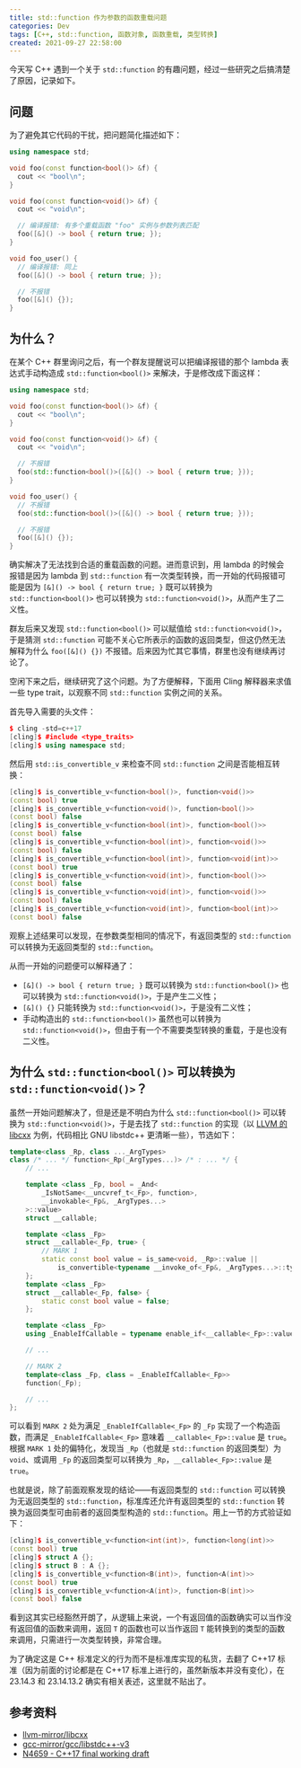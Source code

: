 ```yaml
---
title: std::function 作为参数的函数重载问题
categories: Dev
tags: [C++, std::function, 函数对象, 函数重载, 类型转换]
created: 2021-09-27 22:58:00
---
```


今天写 C++ 遇到一个关于 `std::function` 的有趣问题，经过一些研究之后搞清楚了原因，记录如下。

## 问题

为了避免其它代码的干扰，把问题简化描述如下：

```cpp
using namespace std;

void foo(const function<bool()> &f) {
  cout << "bool\n";
}

void foo(const function<void()> &f) {
  cout << "void\n";

  // 编译报错: 有多个重载函数 "foo" 实例与参数列表匹配
  foo([&]() -> bool { return true; });
}

void foo_user() {
  // 编译报错: 同上
  foo([&]() -> bool { return true; });

  // 不报错
  foo([&]() {});
}
```

## 为什么？

在某个 C++ 群里询问之后，有一个群友提醒说可以把编译报错的那个 lambda 表达式手动构造成 `std::function<bool()>` 来解决，于是修改成下面这样：

```cpp
using namespace std;

void foo(const function<bool()> &f) {
  cout << "bool\n";
}

void foo(const function<void()> &f) {
  cout << "void\n";

  // 不报错
  foo(std::function<bool()>([&]() -> bool { return true; }));
}

void foo_user() {
  // 不报错
  foo(std::function<bool()>([&]() -> bool { return true; }));

  // 不报错
  foo([&]() {});
}
```

确实解决了无法找到合适的重载函数的问题。进而意识到，用 lambda 的时候会报错是因为 lambda 到 `std::function` 有一次类型转换，而一开始的代码报错可能是因为 `[&]() -> bool { return true; }` 既可以转换为 `std::function<bool()>` 也可以转换为 `std::function<void()>`，从而产生了二义性。

群友后来又发现 `std::function<bool()>` 可以赋值给 `std::function<void()>`，于是猜测 `std::function` 可能不关心它所表示的函数的返回类型，但这仍然无法解释为什么 `foo([&]() {})` 不报错。后来因为忙其它事情，群里也没有继续再讨论了。

空闲下来之后，继续研究了这个问题。为了方便解释，下面用 Cling 解释器来求值一些 type trait，以观察不同 `std::function` 实例之间的关系。

首先导入需要的头文件：

```c++
$ cling -std=c++17
[cling]$ #include <type_traits>
[cling]$ using namespace std;
```

然后用 `std::is_convertible_v` 来检查不同 `std::function` 之间是否能相互转换：

```cpp
[cling]$ is_convertible_v<function<bool()>, function<void()>>
(const bool) true
[cling]$ is_convertible_v<function<void()>, function<bool()>>
(const bool) false
[cling]$ is_convertible_v<function<bool(int)>, function<bool()>>
(const bool) false
[cling]$ is_convertible_v<function<bool(int)>, function<void()>>
(const bool) false
[cling]$ is_convertible_v<function<bool(int)>, function<void(int)>>
(const bool) true
[cling]$ is_convertible_v<function<void(int)>, function<bool()>>
(const bool) false
[cling]$ is_convertible_v<function<void(int)>, function<void()>>
(const bool) false
[cling]$ is_convertible_v<function<void(int)>, function<bool(int)>>
(const bool) false
```

观察上述结果可以发现，在参数类型相同的情况下，有返回类型的 `std::function` 可以转换为无返回类型的 `std::function`。

从而一开始的问题便可以解释通了：

- `[&]() -> bool { return true; }` 既可以转换为 `std::function<bool()>` 也可以转换为 `std::function<void()>`，于是产生二义性；
- `[&]() {}` 只能转换为 `std::function<void()>`，于是没有二义性；
- 手动构造出的 `std::function<bool()>` 虽然也可以转换为 `std::function<void()>`，但由于有一个不需要类型转换的重载，于是也没有二义性。

## 为什么 `std::function<bool()>` 可以转换为 `std::function<void()>`？

虽然一开始问题解决了，但是还是不明白为什么 `std::function<bool()>` 可以转换为 `std::function<void()>`，于是去找了 `std::function` 的实现（以 [LLVM 的 libcxx](https://github.com/llvm-mirror/libcxx/blob/78d6a7767ed57b50122a161b91f59f19c9bd0d19/include/functional#L2243) 为例，代码相比 GNU libstdc++ 更清晰一些），节选如下：

```cpp
template<class _Rp, class ..._ArgTypes>
class /* ... */ function<_Rp(_ArgTypes...)> /* : ... */ {
    // ...

    template <class _Fp, bool = _And<
        _IsNotSame<__uncvref_t<_Fp>, function>,
        __invokable<_Fp&, _ArgTypes...>
    >::value>
    struct __callable;

    template <class _Fp>
    struct __callable<_Fp, true> {
        // MARK 1
        static const bool value = is_same<void, _Rp>::value ||
            is_convertible<typename __invoke_of<_Fp&, _ArgTypes...>::type, _Rp>::value;
    };
    template <class _Fp>
    struct __callable<_Fp, false> {
        static const bool value = false;
    };

    template <class _Fp>
    using _EnableIfCallable = typename enable_if<__callable<_Fp>::value>::type;

    // ...

    // MARK 2
    template<class _Fp, class = _EnableIfCallable<_Fp>>
    function(_Fp);

    // ...
};
```

可以看到 `MARK 2` 处为满足 `_EnableIfCallable<_Fp>` 的 `_Fp` 实现了一个构造函数，而满足 `_EnableIfCallable<_Fp>` 意味着 `__callable<_Fp>::value` 是 `true`。根据 `MARK 1` 处的偏特化，发现当 `_Rp`（也就是 `std::function` 的返回类型）为 `void`、或调用 `_Fp` 的返回类型可以转换为 `_Rp`，`__callable<_Fp>::value` 是 `true`。

也就是说，除了前面观察发现的结论——有返回类型的 `std::function` 可以转换为无返回类型的 `std::function`，标准库还允许有返回类型的 `std::function` 转换为返回类型可由前者的返回类型构造的 `std::function`。用上一节的方式验证如下：

```cpp
[cling]$ is_convertible_v<function<int(int)>, function<long(int)>>
(const bool) true
[cling]$ struct A {};
[cling]$ struct B : A {};
[cling]$ is_convertible_v<function<B(int)>, function<A(int)>>
(const bool) true
[cling]$ is_convertible_v<function<A(int)>, function<B(int)>>
(const bool) false
```

看到这其实已经豁然开朗了，从逻辑上来说，一个有返回值的函数确实可以当作没有返回值的函数来调用，返回 `T` 的函数也可以当作返回 `T` 能转换到的类型的函数来调用，只需进行一次类型转换，非常合理。

为了确定这是 C++ 标准定义的行为而不是标准库实现的私货，去翻了 C++17 标准（因为前面的讨论都是在 C++17 标准上进行的，虽然新版本并没有变化），在 23.14.3 和 23.14.13.2 确实有相关表述，这里就不贴出了。

## 参考资料

- [llvm-mirror/libcxx](https://github.com/llvm-mirror/libcxx)
- [gcc-mirror/gcc/libstdc++-v3](https://github.com/gcc-mirror/gcc/tree/master/libstdc%2B%2B-v3)
- [N4659 - C++17 final working draft](http://open-std.org/jtc1/sc22/wg21/docs/papers/2017/n4659.pdf)
